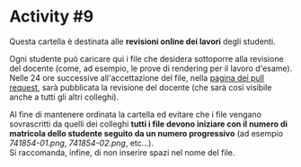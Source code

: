 # Activity #9

Questa cartella è destinata alle **revisioni online dei lavori** degli studenti.

Ogni studente può caricare qui i file che desidera sottoporre alla revisione del docente (come, ad esempio, le prove di rendering per il lavoro d'esame).   
Nelle 24 ore successive all'accettazione del file, nella [pagina dei pull request](https://github.com/strumet/modeling/pulls?utf8=%E2%9C%93&q=is%3Apr), sarà pubblicata la revisione del docente
(che sarà così visibile anche a tutti gli altri colleghi).

Al fine di mantenere ordinata la cartella ed evitare che i file vengano sovrascritti da quelli dei colleghi **tutti i file devono iniziare con il numero di matricola dello studente seguito da un numero progressivo** (ad esempio *741854-01.png*, *741854-02.png*, etc...).   
Si raccomanda, infine, di non inserire spazi nel nome del file.
